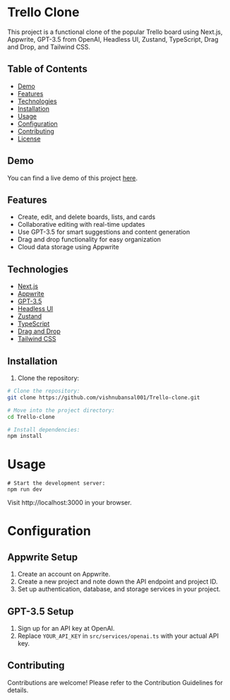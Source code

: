 # Trello Clone

This project is a functional clone of the popular Trello board using Next.js, Appwrite, GPT-3.5 from OpenAI, Headless UI, Zustand, TypeScript, Drag and Drop, and Tailwind CSS.

## Table of Contents

- [Demo](#demo)
- [Features](#features)
- [Technologies](#technologies)
- [Installation](#installation)
- [Usage](#usage)
- [Configuration](#configuration)
- [Contributing](#contributing)
- [License](#license)

## Demo

You can find a live demo of this project [here](https://example.com).

## Features

- Create, edit, and delete boards, lists, and cards
- Collaborative editing with real-time updates
- Use GPT-3.5 for smart suggestions and content generation
- Drag and drop functionality for easy organization
- Cloud data storage using Appwrite

## Technologies

- [Next.js](https://nextjs.org/)
- [Appwrite](https://appwrite.io/)
- [GPT-3.5](https://openai.com/)
- [Headless UI](https://headlessui.dev/)
- [Zustand](https://zustand.surge.sh/)
- [TypeScript](https://www.typescriptlang.org/)
- [Drag and Drop](https://developer.mozilla.org/en-US/docs/Web/API/HTML_Drag_and_Drop_API)
- [Tailwind CSS](https://tailwindcss.com/)

## Installation

1. Clone the repository:

```bash
# Clone the repository:
git clone https://github.com/vishnubansal001/Trello-clone.git

# Move into the project directory:
cd Trello-clone

# Install dependencies:
npm install
```

# Usage
```
# Start the development server:
npm run dev
```

Visit http://localhost:3000 in your browser.

# Configuration


## Appwrite Setup

1. Create an account on Appwrite.
2. Create a new project and note down the API endpoint and project ID.
3. Set up authentication, database, and storage services in your project.

## GPT-3.5 Setup

1. Sign up for an API key at OpenAI.
2. Replace `YOUR_API_KEY` in `src/services/openai.ts` with your actual API key.

## Contributing

Contributions are welcome! Please refer to the Contribution Guidelines for details.
